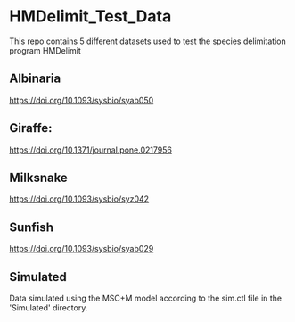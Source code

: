 # HMDelimit_Test_Data

This repo contains 5 different datasets used to test the species delimitation program HMDelimit

## Albinaria

https://doi.org/10.1093/sysbio/syab050

## Giraffe:

https://doi.org/10.1371/journal.pone.0217956

## Milksnake

https://doi.org/10.1093/sysbio/syz042

## Sunfish

https://doi.org/10.1093/sysbio/syab029

## Simulated

Data simulated using the MSC+M model according to the sim.ctl file in the 'Simulated' directory. 

